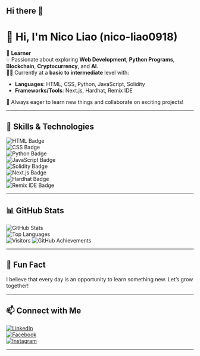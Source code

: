 ## Hi there 👋

# 👋 Hi, I'm Nico Liao (nico-liao0918)

🌱 **Learner**  
💡 Passionate about exploring **Web Development**, **Python Programs**, **Blockchain**, **Cryptocurrency**, and **AI**.  
👨‍💻 Currently at a **basic to intermediate** level with:
- **Languages**: HTML, CSS, Python, JavaScript, Solidity  
- **Frameworks/Tools**: Next.js, Hardhat, Remix IDE  

🤝 Always eager to learn new things and collaborate on exciting projects!

---

## 🚀 Skills & Technologies

![HTML Badge](https://img.shields.io/badge/HTML-5-orange)  
![CSS Badge](https://img.shields.io/badge/CSS-3-blue)  
![Python Badge](https://img.shields.io/badge/Python-3.9-blue)  
![JavaScript Badge](https://img.shields.io/badge/JavaScript-ES6-yellow)  
![Solidity Badge](https://img.shields.io/badge/Solidity-0.8-darkblue)  
![Next.js Badge](https://img.shields.io/badge/Next.js-Framework-lightgrey)  
![Hardhat Badge](https://img.shields.io/badge/Hardhat-Blockchain-blue)  
![Remix IDE Badge](https://img.shields.io/badge/Remix_IDE-Online_Editor-green)  

---

## 📊 GitHub Stats

![GitHub Stats](https://github-readme-stats.vercel.app/api?username=nico-liao0918&show_icons=true&theme=radical)  
![Top Languages](https://github-readme-stats.vercel.app/api/top-langs/?username=nico-liao0918&layout=compact&theme=radical)  
![Visitors](https://api.countapi.xyz/hit/nico-liao0918/nico-liao0918.svg) 
![GitHub Achievements](https://github-profile-trophy.vercel.app/?username=nico-liao0918)  

---

## 🌟 Fun Fact
I believe that every day is an opportunity to learn something new. Let’s grow together!

---

## 📫 Connect with Me

[![LinkedIn](https://img.shields.io/badge/LinkedIn-Connect-blue)](https://www.linkedin.com/in/james-dominic-liao-3b98a7180/)  
[![Facebook](https://img.shields.io/badge/Facebook-Follow-blue)](https://www.facebook.com/nicoliao09)  
[![Instagram](https://img.shields.io/badge/Instagram-Follow-orange)](https://www.instagram.com/jamesliao09/)  

---
